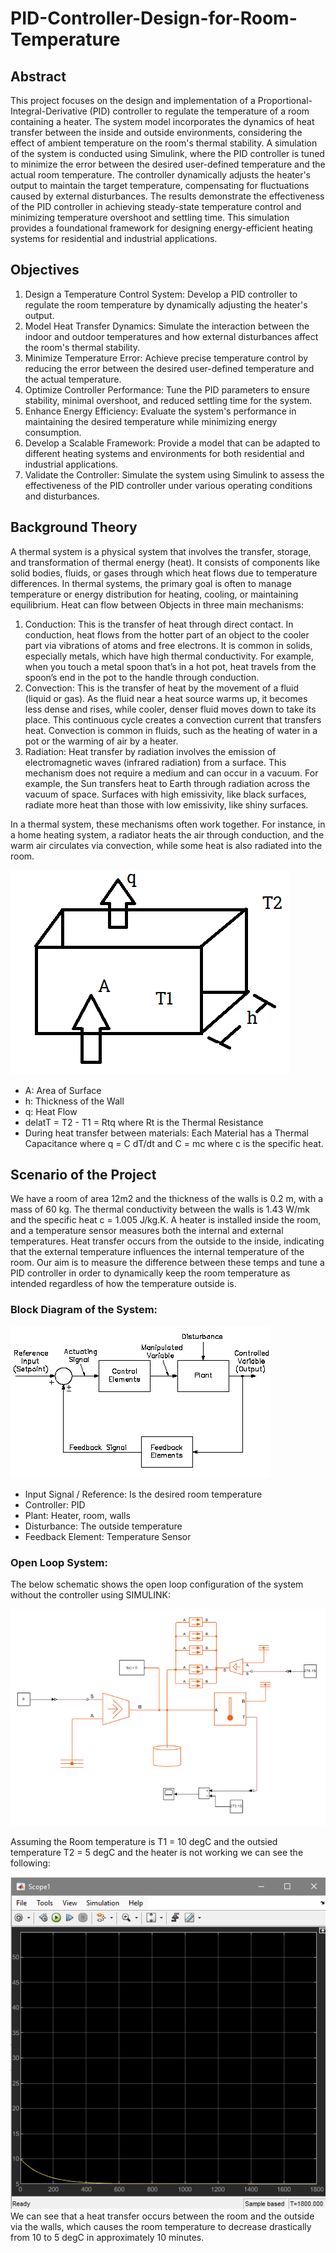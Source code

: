 # PID-Controller-Design-for-Room-Temperature
## Abstract
This project focuses on the design and implementation of a Proportional-Integral-Derivative (PID) controller to regulate the temperature of a room containing a heater. The system model incorporates the dynamics of heat transfer between the inside and outside environments, considering the effect of ambient temperature on the room's thermal stability. A simulation of the system is conducted using Simulink, where the PID controller is tuned to minimize the error between the desired user-defined temperature and the actual room temperature. The controller dynamically adjusts the heater's output to maintain the target temperature, compensating for fluctuations caused by external disturbances. The results demonstrate the effectiveness of the PID controller in achieving steady-state temperature control and minimizing temperature overshoot and settling time. This simulation provides a foundational framework for designing energy-efficient heating systems for residential and industrial applications.

## Objectives
1.	Design a Temperature Control System: Develop a PID controller to regulate the room temperature by dynamically adjusting the heater's output.
2.	Model Heat Transfer Dynamics: Simulate the interaction between the indoor and outdoor temperatures and how external disturbances affect the room's thermal stability.
3.	Minimize Temperature Error: Achieve precise temperature control by reducing the error between the desired user-defined temperature and the actual temperature.
4.	Optimize Controller Performance: Tune the PID parameters to ensure stability, minimal overshoot, and reduced settling time for the system.
5.	Enhance Energy Efficiency: Evaluate the system's performance in maintaining the desired temperature while minimizing energy consumption.
6.	Develop a Scalable Framework: Provide a model that can be adapted to different heating systems and environments for both residential and industrial applications.
7.	Validate the Controller: Simulate the system using Simulink to assess the effectiveness of the PID controller under various operating conditions and disturbances.

## Background Theory
A thermal system is a physical system that involves the transfer, storage, and transformation of thermal energy (heat). It consists of components like solid bodies, fluids, or gases through which heat flows due to temperature differences. In thermal systems, the primary goal is often to manage temperature or energy distribution for heating, cooling, or maintaining equilibrium.
Heat can flow between Objects in three main mechanisms:
1.	Conduction: This is the transfer of heat through direct contact. In conduction, heat flows from the hotter part of an object to the cooler part via vibrations of atoms and free electrons. It is common in solids, especially metals, which have high thermal conductivity. For example, when you touch a metal spoon that’s in a hot pot, heat travels from the spoon’s end in the pot to the handle through conduction.
2.	Convection: This is the transfer of heat by the movement of a fluid (liquid or gas). As the fluid near a heat source warms up, it becomes less dense and rises, while cooler, denser fluid moves down to take its place. This continuous cycle creates a convection current that transfers heat. Convection is common in fluids, such as the heating of water in a pot or the warming of air by a heater.
3.	Radiation: Heat transfer by radiation involves the emission of electromagnetic waves (infrared radiation) from a surface. This mechanism does not require a medium and can occur in a vacuum. For example, the Sun transfers heat to Earth through radiation across the vacuum of space. Surfaces with high emissivity, like black surfaces, radiate more heat than those with low emissivity, like shiny surfaces.

In a thermal system, these mechanisms often work together. For instance, in a home heating system, a radiator heats the air through conduction, and the warm air circulates via convection, while some heat is also radiated into the room.

![1](Thermalheat.png)

- A: Area of Surface
- h: Thickness of the Wall
- q: Heat Flow
- delatT = T2 - T1 = Rtq where Rt is the Thermal Resistance
- During heat transfer between materials: Each Material has a Thermal Capacitance where q = C dT/dt and C = mc where c is the specific heat.

## Scenario of the Project
We have a room of area 12m2 and the thickness of the walls is 0.2 m, with a mass of 60 kg. The thermal conductivity between the walls is 1.43 W/mk and the specific heat c = 1.005 J/kg.K.
A heater is installed inside the room, and a temperature sensor measures both the internal and external temperatures. Heat transfer occurs from the outside to the inside, indicating that the external temperature influences the internal temperature of the room.
 Our aim is to measure the difference between these temps and tune a PID controller in order to dynamically keep the room temperature as intended regardless of how the temperature outside is.

### Block Diagram of the System:
 ![Block Diagram](diagram.png)

 - Input Signal / Reference: Is the desired room temperature
 - Controller: PID
 - Plant: Heater, room, walls
 - Disturbance: The outside temperature
 - Feedback Element: Temperature Sensor

### Open Loop System:
The below schematic shows the open loop configuration of the system without the controller using SIMULINK:

![open](open.png)

Assuming the Room temperature is T1 = 10 degC and the outsied temperature T2 = 5 degC and the heater is not working we can see the following:

![openres](openresult.png)
 We can see that a heat transfer occurs between the room and the outside via the walls, which causes the room temperature to decrease drastically from 10 to 5 degC in approximately 10 minutes.

 

 


